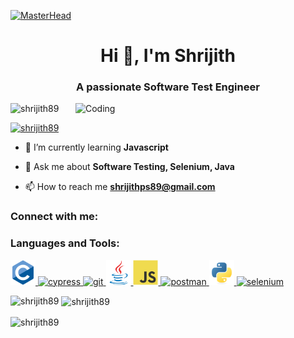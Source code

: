 [![MasterHead](https://irp-cdn.multiscreensite.com/599c5dd6/dms3rep/multi/Thoroughness+in+Testing.gif)](https://shrijith89.io)
<h1 align="center">Hi 👋, I'm Shrijith</h1>
<h3 align="center">A passionate Software Test Engineer</h3>
<img align="right" alt="Coding" width="400" src="https://irp-cdn.multiscreensite.com/599c5dd6/dms3rep/multi/Thoroughness+in+Testing.gif">


<p align="left"> <img src="https://komarev.com/ghpvc/?username=shrijith89&label=Profile%20views&color=0e75b6&style=flat" alt="shrijith89" /> </p>

<p align="left"> <a href="https://github.com/ryo-ma/github-profile-trophy"><img src="https://github-profile-trophy.vercel.app/?username=shrijith89" alt="shrijith89" /></a> </p>

- 🌱 I’m currently learning **Javascript**

- 💬 Ask me about **Software Testing, Selenium, Java**

- 📫 How to reach me **shrijithps89@gmail.com**

<h3 align="left">Connect with me:</h3>
<p align="left">
</p>

<h3 align="left">Languages and Tools:</h3>
<p align="left"> <a href="https://www.cprogramming.com/" target="_blank" rel="noreferrer"> <img src="https://raw.githubusercontent.com/devicons/devicon/master/icons/c/c-original.svg" alt="c" width="40" height="40"/> </a> <a href="https://www.cypress.io" target="_blank" rel="noreferrer"> <img src="https://raw.githubusercontent.com/simple-icons/simple-icons/6e46ec1fc23b60c8fd0d2f2ff46db82e16dbd75f/icons/cypress.svg" alt="cypress" width="40" height="40"/> </a> <a href="https://git-scm.com/" target="_blank" rel="noreferrer"> <img src="https://www.vectorlogo.zone/logos/git-scm/git-scm-icon.svg" alt="git" width="40" height="40"/> </a> <a href="https://www.java.com" target="_blank" rel="noreferrer"> <img src="https://raw.githubusercontent.com/devicons/devicon/master/icons/java/java-original.svg" alt="java" width="40" height="40"/> </a> <a href="https://developer.mozilla.org/en-US/docs/Web/JavaScript" target="_blank" rel="noreferrer"> <img src="https://raw.githubusercontent.com/devicons/devicon/master/icons/javascript/javascript-original.svg" alt="javascript" width="40" height="40"/> </a> <a href="https://postman.com" target="_blank" rel="noreferrer"> <img src="https://www.vectorlogo.zone/logos/getpostman/getpostman-icon.svg" alt="postman" width="40" height="40"/> </a> <a href="https://www.python.org" target="_blank" rel="noreferrer"> <img src="https://raw.githubusercontent.com/devicons/devicon/master/icons/python/python-original.svg" alt="python" width="40" height="40"/> </a> <a href="https://www.selenium.dev" target="_blank" rel="noreferrer"> <img src="https://raw.githubusercontent.com/detain/svg-logos/780f25886640cef088af994181646db2f6b1a3f8/svg/selenium-logo.svg" alt="selenium" width="40" height="40"/> </a> </p>

<p><img align="left" src="https://github-readme-stats.vercel.app/api/top-langs?username=shrijith89&show_icons=true&locale=en&layout=compact" alt="shrijith89" /></p>

<p>&nbsp;<img align="center" src="https://github-readme-stats.vercel.app/api?username=shrijith89&show_icons=true&locale=en" alt="shrijith89" /></p>

<p><img align="center" src="https://github-readme-streak-stats.herokuapp.com/?user=shrijith89&" alt="shrijith89" /></p>
